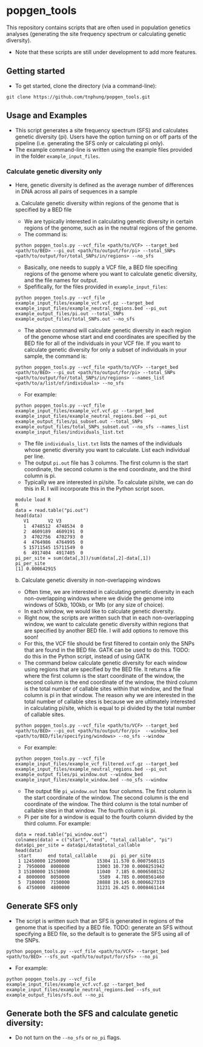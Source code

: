 # popgen_tools
This repository contains scripts that are often used in population genetics analyses (generating the site frequency spectrum or calculating genetic diversity). 

* Note that these scripts are still under development to add more features. 

## Getting started

* To get started, clone the directory (via a command-line):

```
git clone https://github.com/tnphung/popgen_tools.git
```

## Usage and Examples

* This script generates a site frequency spectrum (SFS) and calculates genetic diversity (pi). Users have the option turning on or off parts of the pipeline (i.e. generating the SFS only or calculating pi only). 
* The example command-line is written using the example files provided in the folder `example_input_files`.

### Calculate genetic diversity only
* Here, genetic diversity is defined as the average number of differences in DNA across all pairs of sequences in a sample

  a. Calculate genetic diversity within regions of the genome that is specified by a BED file
    - We are typically interested in calculating genetic diversity in certain regions of the genome, such as in the neutral regions of the genome. 
    - The command is:
    ```
    python popgen_tools.py --vcf_file <path/to/VCF> --target_bed <path/to/BED> --pi_out <path/to/output/for/pi> --total_SNPs <path/to/output/for/total_SNPs/in/regions> --no_sfs
    ```
    - Basically, one needs to supply a VCF file, a BED file specifing regions of the genome where you want to calculate genetic diversity, and the file names for output.
    - Spefifically, for the files provided in `example_input_files`:
    ```
    python popgen_tools.py --vcf_file example_input_files/example_vcf.vcf.gz --target_bed example_input_files/example_neutral_regions.bed --pi_out example_output_files/pi.out --total_SNPs example_output_files/total_SNPs.out --no_sfs
    ```
    - The above command will calculate genetic diversity in each region of the genome whose start and end coordinates are specified by the BED file for all of the individuals in your VCF file. If you want to calculate genetic diversity for only a subset of individuals in your sample, the command is:
    
    ```
    python popgen_tools.py --vcf_file <path/to/VCF> --target_bed <path/to/BED> --pi_out <path/to/output/for/pi> --total_SNPs <path/to/output/for/total_SNPs/in/regions> --names_list <path/to/a/list/of/individuals> --no_sfs
    ```
    - For example:
    ```
    python popgen_tools.py --vcf_file example_input_files/example_vcf.vcf.gz --target_bed example_input_files/example_neutral_regions.bed --pi_out example_output_files/pi_subset.out --total_SNPs example_output_files/total_SNPs_subset.out --no_sfs --names_list example_input_files/individuals_list.txt
    ```
     - The file `individuals_list.txt` lists the names of the individuals whose genetic diversity you want to calculate. List each individual per line. 
     - The output `pi.out` file has 3 columns. The first column is the start coordinate, the second column is the end coordinate, and the third column is pi. 
     - Typically we are interested in pi/site. To calculate pi/site, we can do this in R. I will incorporate this in the Python script soon. 
     ```
     module load R
     R
     data = read.table("pi.out")
     head(data)
        V1       V2 V3
        1  4748512  4748534  0
        2  4609189  4609191  0
        3  4702756  4702793  0
        4  4764986  4764995  0
        5 15711545 15711549  0
        6  4917404  4917405  0
     pi_per_site = sum(data[,3])/sum(data[,2]-data[,1])
     pi_per_site
     [1] 0.000642915
     ```
     
  b. Calculate genetic diversity in non-overlapping windows
    - Often time, we are interested in calculating genetic diversity in each non-overlapping windows where we divide the genome into windows of 50kb, 100kb, or 1Mb (or any size of choice). 
    - In each window, we would like to calculate genetic diversity. 
    - Right now, the scripts are written such that in each non-overlapping window, we want to calculate genetic diversity within regions that are specified by another BED file. I will add options to remove this soon!
    - For this, the VCF file should be first filtered to contain only the SNPs that are found in the BED file. GATK can be used to do this. TODO: do this in the Python script, instead of using GATK
    - The command below calculate genetic diversity for each window using regions that are specified by the BED file. It returns a file where the first column is the start coordinate of the window, the second column is the end coordinate of the window, the third column is the total number of callable sites within that window, and the final column is pi in that window. The reason why we are interested in the total number of callable sites is because we are ultimately interested in calculating pi/site, which is equal to pi divided by the total number of callable sites. 
    ```
    python popgen_tools.py --vcf_file <path/to/VCF> --target_bed <path/to/BED> --pi_out <path/to/output/for/pi>  --window_bed <path/to/BED/file/specifying/windows> --no_sfs --window
    ```
    - For example:
    ```
    python popgen_tools.py --vcf_file example_input_files/example_vcf_filtered.vcf.gz --target_bed example_input_files/example_neutral_regions.bed --pi_out example_output_files/pi_window.out --window_bed example_input_files/example_window.bed --no_sfs --window
    ```
    - The output file `pi_window.out` has four columns. The first column is the start coordinate of the window. The second column is the end coordinate of the window. The third column is the total number of callable sites in that window. The fourth column is pi. 
    - Pi per site for a window is equal to the fourth column divided by the third column. For example:
    ```
    data = read.table("pi_window.out")
    colnames(data) = c("start", "end", "total_callable", "pi")
    data$pi_per_site = data$pi/data$total_callable
    head(data)
     start      end total_callable     pi  pi_per_site
     1 12450000 12500000          15304 11.570 0.0007560115
     2  7950000  8000000          13003 10.730 0.0008251942
     3 15100000 15150000          11040  7.185 0.0006508152
     4  8000000  8050000           5589  4.785 0.0008561460
     5  7100000  7150000          28888 19.145 0.0006627319
     6  4750000  4800000          31231 26.425 0.0008461144
    ```
 ## Generate SFS only
 * The script is written such that an SFS is generated in regions of the genome that is specified by a BED file. TODO: generate an SFS without specifying a BED file, so the default is to generate the SFS using all of the SNPs. 
 
 ```
 python popgen_tools.py --vcf_file <path/to/VCF> --target_bed <path/to/BED> --sfs_out <path/to/output/for/sfs> --no_pi
 ```
 * For example:
 ```
 python popgen_tools.py --vcf_file example_input_files/example_vcf.vcf.gz --target_bed example_input_files/example_neutral_regions.bed --sfs_out example_output_files/sfs.out --no_pi
 ```
 
 ## Generate both the SFS and calculate genetic diversity:
 * Do not turn on the `--no_sfs` or `no_pi` flags. 
 
